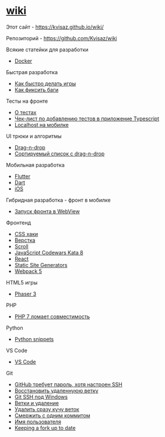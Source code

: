 # [wiki](https://kvisaz.github.io/wiki/)

Этот сайт - https://kvisaz.github.io/wiki/

Репозиторий - https://github.com/Kvisaz/wiki

Всякие статейки для разработки

- [Docker](./docker/README.MD)

Быстрая разработка

- [Как быстро делать игры](./rad/games/README.MD)
- [Как фиксить баги](./rad/bugfix/README.MD)

Тесты на фронте

- [О тестах](./tests/README.md)
- [Чек-лист по добавлению тестов в приложение Typescript](./tests/check-list-add-unit-test-ts.md)
- [Localhost на мобилке](./tests/localhost.md)

UI трюки и алгоритмы

- [Drag-n-drop](./algo/ui/drag-n-drop.md)
- [Сортируемый список с drag-n-drop](./algo/ui/dnd-sortable-list.md)

Мобильная разработка

- [Flutter](flutter/README.md)
- [Dart](dart/README.md)
- [iOS](ios/README.md)

Гибридная разработка - фронт в мобилке

- [Запуск фронта в WebView](mobile-frontend/README.md)

Фронтенд

- [CSS хаки](./front/css/hacks.md)
- [Верстка](front/common/verstka.md)
- [Scroll](front/scroll/README.MD)
- [JavaScript Codewars Kata 8](javascript/kata/kata8.md)
- [React](react/README.md)
- [Static Site Generators](ssg/readme.md)
- [Webpack 5](webpack/README.md)

HTML5 игры

- [Phaser 3](phaser/README.md)

PHP

- [PHP 7 ломает совместимость](php/index.md)

Python

- [Python snippets](python/readme.md)

VS Code

- [VS Code](vscode/index.md)

Git

- [GitHub требует пароль, хотя настроен SSH](git/ssh-auth.md)
- [Восстановить удаленнуюю ветку](git/undelete.md)
- [Git SSH под Windows](git/ssh.md)
- [Ветки и удаление](git/commands.md)
- [Удалить сразу кучу веток](git/commands.md)
- [Смержить с одним коммитом](git/merge.md)
- [Имя пользователя](git/username.md)
- [Keeping a fork up to date](git/fork.md)
